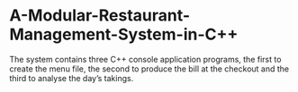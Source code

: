 # A-Modular-Restaurant-Management-System-in-C++

The system contains three C++ console application programs, the first to create 
the menu file, the second to produce the bill at the checkout and the third to analyse 
the day’s takings.
